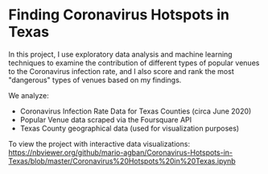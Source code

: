 # Finding Coronavirus Hotspots in Texas

In this project, I use exploratory data analysis and machine learning techniques to examine the contribution of different types of popular venues to the Coronavirus infection rate, and I also score and rank the most "dangerous" types of venues based on my findings.

We analyze:
- Coronavirus Infection Rate Data for Texas Counties (circa June 2020)
- Popular Venue data scraped via the Foursquare API
- Texas County geographical data (used for visualization purposes)

To view the project with interactive data visualizations:
https://nbviewer.org/github/mario-agban/Coronavirus-Hotspots-in-Texas/blob/master/Coronavirus%20Hotspots%20in%20Texas.ipynb


